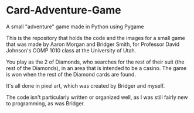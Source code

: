 # Card-Adventure-Game
A small "adventure" game made in Python using Pygame

This is the repository that holds the code and the images for a small game that was made by Aaron Morgan and Bridger Smith, for Professor David Johnson's COMP 1010 class at the University of Utah.

You play as the 2 of Diamonds, who searches for the rest of their suit (the rest of the Diamonds), in an area that is intended to be a casino. The game is won when the rest of the Diamond cards are found.

It's all done in pixel art, which was created by Bridger and myself. 

The code isn't particularly written or organized well, as I was still fairly new to programming, as was Bridger.
